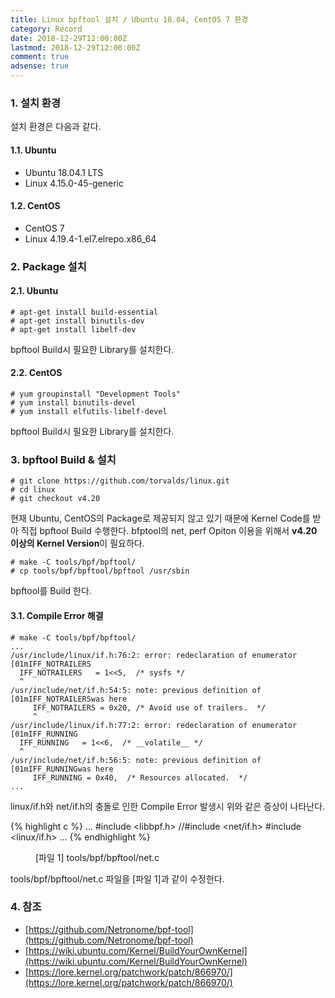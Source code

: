 ```yaml
---
title: Linux bpftool 설치 / Ubuntu 18.04, CentOS 7 환경
category: Record
date: 2018-12-29T12:00:00Z
lastmod: 2018-12-29T12:00:00Z
comment: true
adsense: true
---
```


### 1. 설치 환경

설치 환경은 다음과 같다.

#### 1.1. Ubuntu

* Ubuntu 18.04.1 LTS
* Linux 4.15.0-45-generic

#### 1.2. CentOS

* CentOS 7
* Linux 4.19.4-1.el7.elrepo.x86_64

### 2. Package 설치

#### 2.1. Ubuntu

~~~console
# apt-get install build-essential 
# apt-get install binutils-dev
# apt-get install libelf-dev
~~~

bpftool Build시 필요한 Library를 설치한다.

#### 2.2. CentOS

~~~console
# yum groupinstall "Development Tools"
# yum install binutils-devel
# yum install elfutils-libelf-devel
~~~

bpftool Build시 필요한 Library를 설치한다.

### 3. bpftool Build & 설치

~~~console
# git clone https://github.com/torvalds/linux.git
# cd linux
# git checkout v4.20
~~~

현재 Ubuntu, CentOS의 Package로 제공되지 않고 있기 때문에 Kernel Code를 받아 직접 bpftool Build 수행한다. bfptool의 net, perf Opiton 이용을 위해서 **v4.20 이상의 Kernel Version**이 필요하다.

~~~console
# make -C tools/bpf/bpftool/
# cp tools/bpf/bpftool/bpftool /usr/sbin
~~~

bpftool를 Build 한다.

#### 3.1. Compile Error 해결

~~~console
# make -C tools/bpf/bpftool/
...
/usr/include/linux/if.h:76:2: error: redeclaration of enumerator [01mIFF_NOTRAILERS
  IFF_NOTRAILERS   = 1<<5,  /* sysfs */
  ^
/usr/include/net/if.h:54:5: note: previous definition of [01mIFF_NOTRAILERSwas here
     IFF_NOTRAILERS = 0x20, /* Avoid use of trailers.  */
     ^
/usr/include/linux/if.h:77:2: error: redeclaration of enumerator [01mIFF_RUNNING
  IFF_RUNNING   = 1<<6,  /* __volatile__ */
  ^
/usr/include/net/if.h:56:5: note: previous definition of [01mIFF_RUNNINGwas here
     IFF_RUNNING = 0x40,  /* Resources allocated.  */
...
~~~

linux/if.h와 net/if.h의 충돌로 인한 Compile Error 발생시 위와 같은 증상이 나타난다.

{% highlight c %}
...
#include <libbpf.h>
//#include <net/if.h>
#include <linux/if.h>
...
{% endhighlight %}
<figure>
<figcaption class="caption">[파일 1] tools/bpf/bpftool/net.c</figcaption>
</figure>

tools/bpf/bpftool/net.c 파일을 [파일 1]과 같이 수정한다.

### 4. 참조

* [https://github.com/Netronome/bpf-tool](https://github.com/Netronome/bpf-tool)
* [https://wiki.ubuntu.com/Kernel/BuildYourOwnKernel](https://wiki.ubuntu.com/Kernel/BuildYourOwnKernel)
* [https://lore.kernel.org/patchwork/patch/866970/](https://lore.kernel.org/patchwork/patch/866970/)